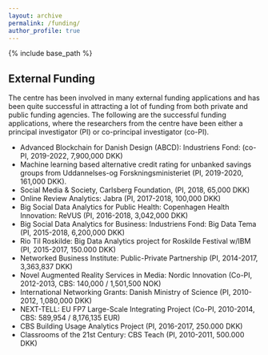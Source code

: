 ```yaml
---
layout: archive
permalink: /funding/
author_profile: true
---
```


{% include base_path %}

External Funding
----------------

The centre has been involved in many external funding applications and has been quite successful in attracting a lot of funding from both private and public funding agencies. The following are the successful funding applications, where the researchers from the centre have been either a principal investigator (PI) or co-principal investigator (co-PI). 

* Advanced Blockchain for Danish Design (ABCD): Industriens Fond: (co-PI, 2019-2022, 7,900,000 DKK)
* Machine learning based alternative credit rating for unbanked savings groups from Uddannelses-og Forskningsministeriet (PI, 2019-2020, 161,000 DKK).
* Social Media & Society, Carlsberg Foundation, (PI, 2018, 65,000 DKK)
* Online Review Analytics: Jabra (PI, 2017-2018, 100,000 DKK)
* Big Social Data Analytics for Public Health: Copenhagen Health Innovation: ReVUS (PI, 2016-2018, 3,042,000 DKK)
* Big Social Data Analytics for Business: Industriens Fond: Big Data Tema (PI, 2015-2018, 6,200,000 DKK)
* Rio Til Roskilde: Big Data Analytics project for Roskilde Festival w/IBM (PI, 2015-2017, 150.000 DKK)
* Networked Business Institute: Public-Private Partnership (PI, 2014-2017, 3,363,837 DKK)
* Novel Augmented Reality Services in Media: Nordic Innovation (Co-PI, 2012-2013, CBS: 140,000 / 1,501,500 NOK)
* International Networking Grants: Danish Ministry of Science (PI, 2010-2012, 1,080,000 DKK)
* NEXT-TELL: EU FP7 Large-Scale Integrating Project (Co-PI, 2010-2014, CBS: 589,954 / 8,176,135 EUR)
* CBS Building Usage Analytics Project (PI, 2016-2017, 250.000 DKK)
* Classrooms of the 21st Century: CBS Teach (PI, 2010-2011, 500.000 DKK)